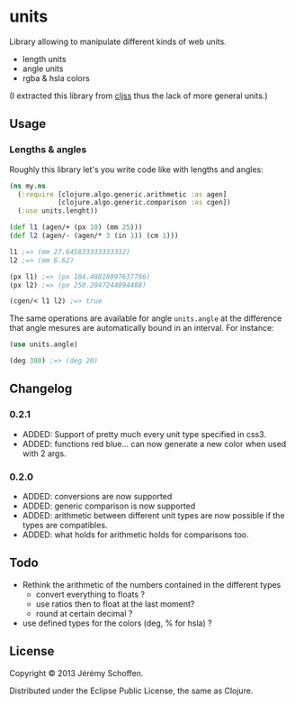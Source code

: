 # units

Library allowing to manipulate different kinds of web units.
 - length units
 - angle units
 - rgba & hsla colors

(I extracted this library from [cljss](https://github.com/JeremS/cljss)
thus the lack of more general units.)


## Usage
### Lengths & angles
Roughly this library let's you write code like with lengths
and angles:

```clojure
(ns my.ns
  (:require [clojure.algo.generic.arithmetic :as agen]
            [clojure.algo.generic.comparison :as cgen])
  (:use units.lenght))

(def l1 (agen/+ (px 10) (mm 25)))
(def l2 (agen/- (agen/* 3 (in 1)) (cm 1)))

l1 ;=> (mm 27.645833333333332)
l2 ;=> (mm 6.62)

(px l1) ;=> (px 104.48818897637796)
(px l2) ;=> (px 250.2047244094488)

(cgen/< l1 l2) ;=> true

```

The same operations are available for angle `units.angle`
at the difference that angle mesures are automatically
bound in an interval. For instance:

```clojure
(use units.angle)

(deg 380) ;=> (deg 20)
```

## Changelog
### 0.2.1
 - ADDED: Support of pretty much every unit type specified in css3.
 - ADDED: functions red blue... can now generate a new color when used
 with 2 args.

### 0.2.0
 - ADDED: conversions are now supported
 - ADDED: generic comparison is now supported
 - ADDED: arithmetic between different unit types are now possible
 if the types are compatibles.
 - ADDED: what holds for arithmetic holds for comparisons too.


## Todo
 - Rethink the arithmetic of the numbers contained in the different types
   - convert everything to floats ?
   - use ratios then to float at the last moment?
   - round at certain decimal ?
 - use defined types for the colors (deg, % for hsla) ?

## License

Copyright © 2013 Jérémy Schoffen.

Distributed under the Eclipse Public License, the same as Clojure.
